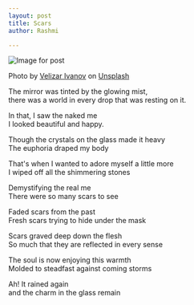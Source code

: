 ```yaml
---
layout: post
title: Scars
author: Rashmi

---
```



![Image for post](https://miro.medium.com/max/3516/0*YnlSKrQbifCqxFjL)

Photo by [Velizar Ivanov](https://unsplash.com/@lycan?utm_source=medium&utm_medium=referral) on [Unsplash](https://unsplash.com/?utm_source=medium&utm_medium=referral)

The mirror was tinted by the glowing mist,\
there was a world in every drop that was resting on it.

In that, I saw the naked me\
I looked beautiful and happy.

Though the crystals on the glass made it heavy\
The euphoria draped my body

That's when I wanted to adore myself a little more\
I wiped off all the shimmering stones

Demystifying the real me\
There were so many scars to see

Faded scars from the past\
Fresh scars trying to hide under the mask

Scars graved deep down the flesh\
So much that they are reflected in every sense

The soul is now enjoying this warmth\
Molded to steadfast against coming storms

Ah! It rained again\
and the charm in the glass remain